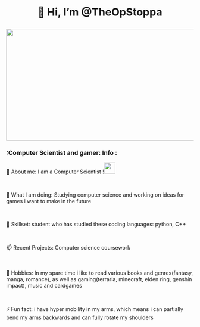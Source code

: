 <div id="header" align="center">

 <h1>

  👋 Hi, I’m @TheOpStoppa

 </h1>

</div>

<div align="center">

 <img src="https://media.giphy.com/media/26tn33aiTi1jkl6H6/giphy.gif" width="600" height="300"/>

</div>


### :Computer Scientist and gamer: Info :

👀 About me: I am a Computer Scientist  !<img src="https://media.giphy.com/media/WUlplcMpOCEmTGBtBW/giphy.gif" width="30"> 

<br>

🌱 What I am doing: Studying computer science and working on ideas for games i want to make in the future

<br>

💞️ Skillset: student who has studied these coding languages: python, C++

<br>

📫 Recent Projects: Computer science coursework

<br>

🌱 Hobbies: In my spare time i like to read various books and genres(fantasy, manga, romance), as well as gaming(terraria, minecraft, elden ring, genshin impact), music and cardgames

<br>

⚡ Fun fact: i have hyper mobility in my arms, which means i can partially bend my arms backwards and can fully rotate my shoulders
<!---
TheOpStoppa/TheOpStoppa is a ✨ special ✨ repository because its `README.md` (this file) appears on your GitHub profile.
You can click the Preview link to take a look at your changes.
--->

